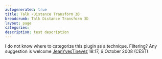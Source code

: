 ```yaml
---
autogenerated: true
title: Talk ›Distance Transform 3D
breadcrumb: Talk Distance Transform 3D
layout: page
categories: 
description: test description
---
```


I do not know where to categorize this plugin as a technique. Filtering? Any suggestion is welcome [JeanYvesTinevez](User_JeanYvesTinevez "wikilink") 18:17, 6 October 2008 (CEST)
